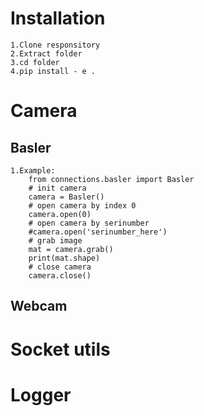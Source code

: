 # Installation
    1.Clone responsitory
    2.Extract folder
    3.cd folder
    4.pip install - e .
# Camera
## Basler
    1.Example:
        from connections.basler import Basler
        # init camera
        camera = Basler()
        # open camera by index 0
        camera.open(0)
        # open camera by serinumber
        #camera.open('serinumber_here')
        # grab image
        mat = camera.grab()
        print(mat.shape)
        # close camera
        camera.close()
## Webcam
# Socket utils
# Logger